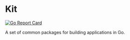 # Kit 

[![Go Report Card](https://goreportcard.com/badge/github.com/jorongo/kit)](https://goreportcard.com/report/github.com/jorongo/kit)

A set of common packages for building applications in Go.
